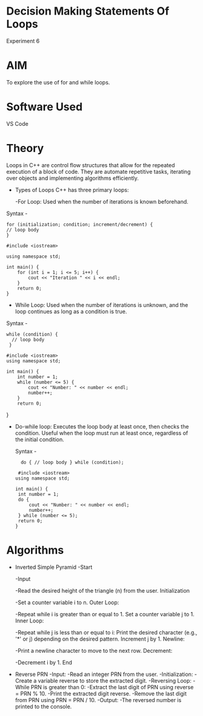 # Decision Making Statements Of Loops
Experiment 6

# AIM
To explore the use of for and while loops.

# Software Used
VS Code

# Theory
Loops in C++ are control flow structures that allow for the repeated execution of a block of code. They are automate repetitive tasks, iterating over objects and implementing algorithms efficiently.

- Types of Loops
   C++ has three primary loops:

  -For Loop:
   Used when the number of iterations is known beforehand.
   
 Syntax -

    for (initialization; condition; increment/decrement) {
    // loop body
    }
  
    #include <iostream>

    using namespace std;

    int main() {
        for (int i = 1; i <= 5; i++) {
            cout << "Iteration " << i << endl;
        }
        return 0;
    }

 - While Loop:
  Used when the number of iterations is unknown, and the loop continues as long as a condition is true.
  
  Syntax -
  
    while (condition) {
      // loop body
     }
     
    #include <iostream>
    using namespace std;

    int main() {
        int number = 1;
        while (number <= 5) {
            cout << "Number: " << number << endl;
            number++;
        }
        return 0;
  }
  
  - Do-while loop:
     Executes the loop body at least once, then checks the condition. Useful when the loop must run at least once, regardless of the initial condition.
     
     Syntax -

          do { // loop body } while (condition);

         #include <iostream> 
        using namespace std;

        int main() {
         int number = 1;
         do {
             cout << "Number: " << number << endl;
             number++;
         } while (number <= 5);
         return 0;
        }

    
# Algorithms

- Inverted Simple Pyramid
  -Start

  -Input

  -Read the desired height of the triangle (n) from the user.
   Initialization

  -Set a counter variable i to n.
   Outer Loop:

  -Repeat while i is greater than or equal to 1.
   Set a counter variable j to 1.
   Inner Loop:

  -Repeat while j is less than or equal to i:
   Print the desired character (e.g., '*' or j) depending on the desired pattern.
   Increment j by 1.
   Newline:

  -Print a newline character to move to the next row.
   Decrement:

  -Decrement i by 1.
   End

- Reverse PRN
  -Input:
  -Read an integer PRN from the user.
  -Initialization:
  -Create a variable reverse to store the extracted digit.
  -Reversing Loop:
  -While PRN is greater than 0:
  -Extract the last digit of PRN using reverse = PRN % 10.
  -Print the extracted digit reverse.
  -Remove the last digit from PRN using PRN = PRN / 10.
  -Output:
  -The reversed number is printed to the console.
